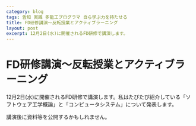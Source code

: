 ```yaml
---
category: blog
tags: 告知 実践 多能工プログラマ 自ら学ぶ力を持たせる
title: FD研修講演〜反転授業とアクティブラーニング
layout: post
excerpt: 12月2日(水)に開催されるFD研修で講演します。
---
```

# FD研修講演〜反転授業とアクティブラーニング

12月2日(水)に開催されるFD研修で講演します。私はたびたび紹介している「ソフトウェア工学概論」と「コンピュータシステム」について発表します。

講演後に資料等を公開するかもしれません。

